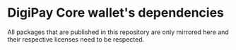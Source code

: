 # DigiPay Core wallet's dependencies
All packages that are published in this repository are only mirrored here and their respective licenses need to be respected.
